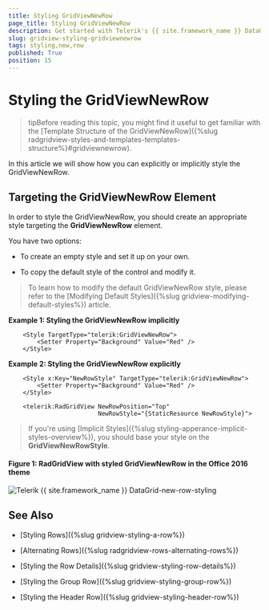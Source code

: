 ```yaml
---
title: Styling GridViewNewRow
page_title: Styling GridViewNewRow
description: Get started with Telerik's {{ site.framework_name }} DataGrid and learn how to you can explicitly or implicitly style the GridViewNewRow.
slug: gridview-styling-gridviewnewrow
tags: styling,new,row
published: True
position: 15
---
```


# Styling the GridViewNewRow

>tipBefore reading this topic, you might find it useful to get familiar with the [Template Structure of the GridViewNewRow]({%slug radgridview-styles-and-templates-templates-structure%}#gridviewnewrow).

In this article we will show how you can explicitly or implicitly style the GridViewNewRow.

## Targeting the GridViewNewRow Element

In order to style the GridViewNewRow, you should create an appropriate style targeting the __GridViewNewRow__ element.

You have two options:

* To create an empty style and set it up on your own.

* To copy the default style of the control and modify it.

>To learn how to modify the default GridViewNewRow style, please refer to the [Modifying Default Styles]({%slug gridview-modifying-default-styles%}) article.

__Example 1: Styling the GridViewNewRow implicitly__

```XAML
	<Style TargetType="telerik:GridViewNewRow">
        <Setter Property="Background" Value="Red" />
    </Style>
```

__Example 2: Styling the GridViewNewRow explicitly__

```XAML
    <Style x:Key="NewRowStyle" TargetType="telerik:GridViewNewRow">
        <Setter Property="Background" Value="Red" />
    </Style>

    <telerik:RadGridView NewRowPosition="Top"
                         NewRowStyle="{StaticResource NewRowStyle}">
```

>If you're using [Implicit Styles]({%slug styling-apperance-implicit-styles-overview%}), you should base your style on the __GridViewNewRowStyle__.

#### __Figure 1: RadGridView with styled GridViewNewRow in the Office 2016 theme__

![Telerik {{ site.framework_name }} DataGrid-new-row-styling](images/gridview-newrow-styling.png)

## See Also

 * [Styling Rows]({%slug gridview-styling-a-row%})

 * [Alternating Rows]({%slug radgridview-rows-alternating-rows%})

 * [Styling the Row Details]({%slug gridview-styling-row-details%})

 * [Styling the Group Row]({%slug gridview-styling-group-row%})

 * [Styling the Header Row]({%slug gridview-styling-header-row%})
